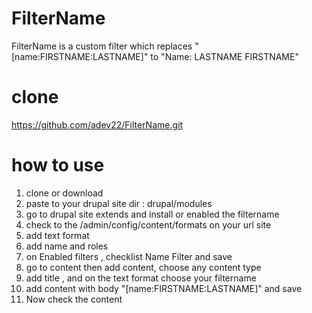 # FilterName

FilterName is a custom filter which replaces "[name:FIRSTNAME:LASTNAME]" to "Name: LASTNAME FIRSTNAME"

# clone 

https://github.com/adev22/FilterName.git

# how to use

1. clone or download
2. paste to your drupal site dir : drupal/modules
3. go to drupal site extends and install or enabled the filtername
4. check to the /admin/config/content/formats on your url site
5. add text format
6. add name and roles
7. on Enabled filters , checklist Name Filter and save
8. go to content then add content, choose any content type
9. add title ,  and on the text format choose your filtername
10. add content with body "[name:FIRSTNAME:LASTNAME]" and save
11. Now check the content
